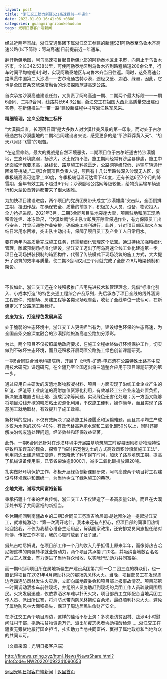 ```yaml
---
layout: post
title: "浙江交工助力新疆S21高速提前一年通车"
date: 2022-01-09 16:41:06 +0800
categories: guangmingribaokehuduan
tags: 光明日报客户端新闻
---
```

<p>经过近两年奋战，浙江交通集团下属浙江交工参建的新疆S21阿勒泰至乌鲁木齐高速公路(以下简称：阿乌高速)日前提前近一年通车。</p>
 <p>翻开新疆地图，阿乌高速项目起自新疆北部的阿勒泰地区北屯市，向南止于乌鲁木齐市，全长342.538公里，可使阿勒泰地区到乌鲁木齐到路程缩短200余公里，行车时间平均缩短4小时，实现阿勒泰地区与乌鲁木齐当日往返。同时，这条高速公路纵贯中国第二大沙漠——古尔班通古特沙漠，途经戈壁、湖泊、绿洲，因此，它也是全国首条交旅深度融合的沙漠探险旅游高速公路。</p>
 <p>首次承接沙漠高速建设任务，又负责了阿乌高速一期、二期两个最大标段——一期6合同、二期3合同，线路共长64.3公里，浙江交工在祖国大西北高质量交出建设答卷，在新疆推进“一带一路”建设新征程中书写浙江铁军风采。</p>
 <p><strong>精细管理，定义公路施工标杆</strong></p>
 <p>“大漠孤烟直，长河落日圆”是大多数人对沙漠壮美风景的第一印象，而对处于古尔班通古特沙漠腹地的二期3合同建设者来说，感受更多的是“平沙莽莽黄入天”、“胡天八月即飞雪”的艰苦。</p>
 <p>“在这里修路，最大的挑战是自然环境恶劣，二期项目位于古尔班通古特沙漠腹地，生态环境脆弱，扬沙大，水土保持不便，施工期间经常有沙尘暴肆虐，施工中还面临环保要求高，路线长、路基施工料源匮乏，公路网等级较低、运输车辆通行困难等挑战。”二期3合同项目负责人说，项目有十几公里路线深入沙漠无人区，夏季极端高温可达零上40度，冬季极端低温可达零下40度，还有长达6至7个月的降雪期，全年有效工期不超过6个月；沙漠腹地公路网等级较低，给物资运输车辆通行和大型设备转运都带来了很大困难。</p>
 <p>为加快项目建设进度，两个项目的党员团员带头成立“沙漠雄鹰”突击队，全面倒排工期、挂图作战，在确保安全、质量的前提下，积极加大人员、设备、物资投入，全力抢抓进度。2021年3月，二期3合同项目驻地突逢大雪，项目驻地和施工现场积雪连绵、冰冻盈尺，“沙漠雄鹰”突击队立即展开除雪保通作业，有力保障员工出行安全，并灵活调整作业安排，确保施工顺利进行。此外，针对项目部因取水点冻结日常用水困难，突击队主动出击，保障了项目员工及产业工人日常用水。</p>
 <p>要在两年内高质量完成施工任务，还需精细化管理这个法宝。通过持续加强精细化管理，雕琢预制场标准化建设，浙江交工迈出了阿乌高速全线工业化建造第一步。项目在现场拼装预制的箱涵构件，代替了传统模式下现场浇筑的施工方式，大大提升了浇筑的效率与质量，使二期3合同仅用三个月就完成了全部228片箱梁预制和架设。</p>
 <p align="center"><br/></p><p>不仅如此，浙江交工还在全线积极推广应用先进技术和管理理念，凭借“标准化引入、小成本打造”的特色交通工程综合产品系列，先后承办了项目全线的线外涵洞工程首件、预制场、房建工程等各类现场观摩会，收获了全线单位一致认可，在新疆定义了公路施工新标杆。</p>
 <p><strong>变废为宝，打造绿色发展典范</strong></p>
 <p>处于脆弱的生态环境中，浙江交工人更需担当有为，建设绿色环保的生态高速，为全国首条交旅深度融合的沙漠探险旅游高速公路加分添彩。</p>
 <p>为此，两个项目不仅按照属地政府要求，在施工全程始终做好环境保护工作，切实做到不破坏生态环境，而且还积极开展两项公路施工绿色创新课题研究。</p>
 <p>一期6合同联合当地科研院所，开展了《炉渣-矿渣-电石渣在公路特殊土路基中应用技术研究》课题研究，在全疆乃至全国迈出将三渣整合应用于项目课题研究的第一步。</p>
 <p>通过应用自主研发的废渣地聚物胶凝材料，项目一方面实现了沿线工业企业产生的矿渣、炉渣等工业废渣的高附加值资源化利用，有效减轻工业企业废渣处置负担，解决废渣堆置占用土地、造成污染等问题，实现绿色无害化处理；另一方面又能够将项目沿线开挖的粉质粘土资源化利用，不仅施工便利，操作简单，而且实现了路基施工就地取材，有效提升了施工效率。</p>
 <p>新材料的应用，不仅有效解决了路基施工料源匮乏和运输难题，而且其平均生产成本仅为水泥的20%-40%，有效代替高耗能水泥和二氧化碳50%以上，同时还能解决沿线废渣处理问题，经济效益和环保效益显著。</p>
 <p>此外，一期6合同还针对在沙漠环境中开展路基填筑施工时容易因风积沙物理特性导致料车误车的现象，探索了“临时拓宽包边土的方式高效风积沙填筑施工工法”，利用包边土建造施工便道，有效降低了料车误车时间，加快了路基填筑工期，提高了机械设备使用率，已节省柴油逾8000升，减少二氧化碳排放超20吨。</p>
 <p>扎实做好环境保护工作，积极开展绿色创新课题研究，阿乌高速两个项目将工程建设与环境保护和谐统一，为当地树立了绿色施工的典范。</p>
 <p><strong>企地共建，谱写共同富裕新篇</strong></p>
 <p>秉承拓疆十年来的优良传统，浙江交工人不仅建造了一条高质量公路，而且在大漠深处书写了共同富裕的新担当。</p>
 <p>冬休期间回到南疆故乡的二期3合同员工努热吉哈尼姆·胡达拜尔迪一提起浙江交工，就难掩激动：“第一次离开喀什，我本来还有点担心，但项目部的同事们热情地迎接我，不仅为我精心准备生活用品，解读国家政策，还安排党员同志担任结对师傅，传授工作本领，我的心顿时放到了肚子里。”</p>
 <p>努热吉哈尼姆说，在项目部工作一个月的收入几乎抵得上原来半年，而像努热吉哈尼姆这样的南疆转移就业劳动力，两个项目共承接了20名，并吸纳当地数百名名产业工人就业，有力促进了当地群众增收，以实际行动助力共同富裕。</p>
 <p>而一期6合同项目所在属地新疆生产建设兵团第六师一〇二团三连的群众们，也一直记得项目在2021年4月帮助扑灭的那场防风林大火。当晚，项目部员工在发现周边老四连防风林发生火灾后，立即向属地管委会和项目部上报事故情况。项目部第一时间调动洒水车前往现场，并组织人员协助赶到现场的兵团工作人员疏散周围居民。火灾发展迅速，仅依靠洒水车难以扑灭火灾，项目部员工立即配合当地兵团工作人员、派出所民警，将消防水带向防风林拖动百余米，最终顺利扑灭大火，避免了属地防风林大面积损失，保卫了周边居民生命财产安全。</p>
 <p>在浙江交工两个项目周边，这样的佳话不断上演：多次走访贫困村、跋涉4小时慰问驻村干部、捐助扶贫物资逾万元、派出防疫志愿者协助核酸检测……浙江交工在疆责无旁贷地履行国企担当，扎实助力当地共同富裕，赢得了属地政府和当地群众的共同认可。</p><p class="em_media">（文章来源：光明日报客户端）</p>

<http://finews.zning.xyz/html_News/NewsShare.html?infoCode=NW202201092241090653>

[返回光明日报客户端新闻](//finews.withounder.com/category/guangmingribaokehuduan.html)｜[返回首页](//finews.withounder.com/)